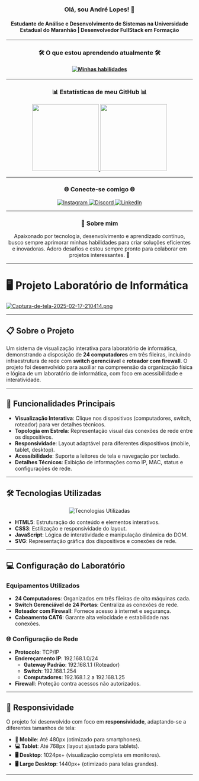 <h3 align="center">Olá, sou André Lopes! 🚀</h3> <h4 align="center">Estudante de Análise e Desenvolvimento de Sistemas na Universidade Estadual do Maranhão | Desenvolvedor FullStack em Formação</h4> <hr> <h3 align="center">🛠️ O que estou aprendendo atualmente 🛠️</h3>
<h4 align="center"> <a href="https://www.alura.com.br/"> <img src="https://skillicons.dev/icons?i=html,css,js,github,vscode,python,mysql&perline=7" alt="Minhas habilidades" /> </a> </h4> <hr> <h3 align="center">📊 Estatísticas de meu GitHub 📊</h3> <div align="center"> <a href="https://github.com/agenciadigitalslz"> <img loading="lazy" height="180em" src="https://github-readme-stats.vercel.app/api/top-langs/?username=agenciadigitalslz&layout=compact&langs_count=7&theme=dracula"/> <img loading="lazy" height="180em" src="https://github-readme-stats.vercel.app/api?username=agenciadigitalslz&show_icons=true&theme=dracula&include_all_commits=true&count_private=true"/> </a> </div> <hr> <h3 align="center">🌐 Conecte-se comigo 🌐</h3> <div align="center"> <a href="https://www.instagram.com/agenciadigitalslz/" target="_blank"> <img src="https://img.shields.io/badge/-Instagram-%23E4405F?style=for-the-badge&logo=instagram&logoColor=white" alt="Instagram" /> </a> <a href="https://discord.gg/yujkai" target="_blank"> <img src="https://img.shields.io/badge/Discord-7289DA?style=for-the-badge&logo=discord&logoColor=white" alt="Discord" /> </a> <a href="https://www.linkedin.com/in/andre7lopes/" target="_blank"> <img src="https://img.shields.io/badge/-LinkedIn-%230077B5?style=for-the-badge&logo=linkedin&logoColor=white" alt="LinkedIn" /> </a> </div> <hr> <h3 align="center">💬 Sobre mim</h3> <p align="center"> Apaixonado por tecnologia, desenvolvimento e aprendizado contínuo, busco sempre aprimorar minhas habilidades para criar soluções eficientes e inovadoras. Adoro desafios e estou sempre pronto para colaborar em projetos interessantes. 🚀 </p>

---

# 🖥️ Projeto Laboratório de Informática

[![Captura-de-tela-2025-02-17-210414.png](https://i.postimg.cc/Wb2NthvX/Captura-de-tela-2025-02-17-210414.png)](https://postimg.cc/YjsKs2jW)

---

## 📋 Sobre o Projeto

Um sistema de visualização interativa para laboratório de informática, demonstrando a disposição de **24 computadores** em três fileiras, incluindo infraestrutura de rede com **switch gerenciável** e **roteador com firewall**. O projeto foi desenvolvido para auxiliar na compreensão da organização física e lógica de um laboratório de informática, com foco em acessibilidade e interatividade.

---

## 🎯 Funcionalidades Principais

- **Visualização Interativa**: Clique nos dispositivos (computadores, switch, roteador) para ver detalhes técnicos.
- **Topologia em Estrela**: Representação visual das conexões de rede entre os dispositivos.
- **Responsividade**: Layout adaptável para diferentes dispositivos (mobile, tablet, desktop).
- **Acessibilidade**: Suporte a leitores de tela e navegação por teclado.
- **Detalhes Técnicos**: Exibição de informações como IP, MAC, status e configurações de rede.

---

## 🛠️ Tecnologias Utilizadas

<div align="center">
  <img src="https://skillicons.dev/icons?i=html,css,js,svg" alt="Tecnologias Utilizadas" />
</div>

- **HTML5**: Estruturação do conteúdo e elementos interativos.
- **CSS3**: Estilização e responsividade do layout.
- **JavaScript**: Lógica de interatividade e manipulação dinâmica do DOM.
- **SVG**: Representação gráfica dos dispositivos e conexões de rede.

---

## 💻 Configuração do Laboratório

### Equipamentos Utilizados

- **24 Computadores**: Organizados em três fileiras de oito máquinas cada.
- **Switch Gerenciável de 24 Portas**: Centraliza as conexões de rede.
- **Roteador com Firewall**: Fornece acesso à internet e segurança.
- **Cabeamento CAT6**: Garante alta velocidade e estabilidade nas conexões.

### 🌐 Configuração de Rede

- **Protocolo**: TCP/IP
- **Endereçamento IP**: 192.168.1.0/24
  - **Gateway Padrão**: 192.168.1.1 (Roteador)
  - **Switch**: 192.168.1.254
  - **Computadores**: 192.168.1.2 a 192.168.1.25
- **Firewall**: Proteção contra acessos não autorizados.

---

## 📱 Responsividade

O projeto foi desenvolvido com foco em **responsividade**, adaptando-se a diferentes tamanhos de tela:

- **📱 Mobile**: Até 480px (otimizado para smartphones).
- **💻 Tablet**: Até 768px (layout ajustado para tablets).
- **🖥️ Desktop**: 1024px+ (visualização completa em monitores).
- **🖥️ Large Desktop**: 1440px+ (otimizado para telas grandes).

---
